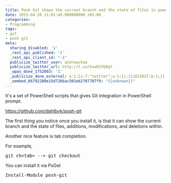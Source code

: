```yaml
---
title: Posh Git shows the current branch and the state of files in powershell prompt
date: 2015-04-26 11:01:49.000000000 +01:00
categories:
- Programming
tags:
- git
- posh git
meta:
  sharing_disabled: '1'
  _rest_api_published: '1'
  _rest_api_client_id: "-1"
  publicize_twitter_user: andrewchaa
  publicize_twitter_url: http://t.co/kxwD1FQ8qY
  _wpas_done_1752093: '1'
  _publicize_done_external: a:1:{s:7:"twitter";a:1:{i:111615627;b:1;}}
  _oembed_66792280e15d726bac501eb2707787f9: "{{unknown}}"
---
```

<p>It's a set of PowerShell scripts that gives Git integration in PowerShell prompt.</p>
<p><a href="https://github.com/dahlbyk/posh-git">https://github.com/dahlbyk/posh-git</a></p>
<p>The first thing you notice once you install it, is that it can show the current branch and the state of files, additions, modifications, and deletions within.</p>
<p>Another nice feature is tab completion.</p>
<p>For example,</p>
<pre>git ch&lt;tab&gt; --&gt; git checkout</pre>
<p>You can install it via PsGet</p>
<pre>Install-Module posh-git</pre>
